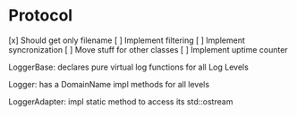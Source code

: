 # Protocol 

[x] Should get only filename
[ ] Implement filtering
[ ] Implement syncronization
[ ] Move stuff for other classes
[ ] Implement uptime counter

LoggerBase:
    declares pure virtual log functions for all Log Levels

Logger:
    has a DomainName
    impl methods for all levels

LoggerAdapter:
    impl static method to access its std::ostream
    
